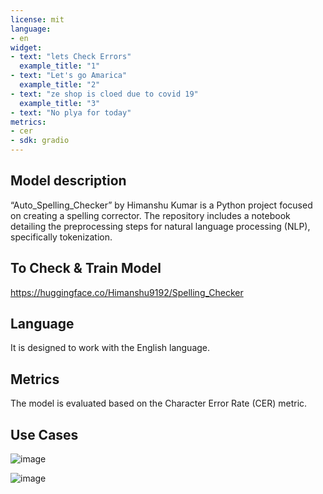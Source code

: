 ```yaml
---
license: mit
language:
- en
widget:
- text: "lets Check Errors"
  example_title: "1"
- text: "Let's go Amarica"
  example_title: "2"
- text: "ze shop is cloed due to covid 19"
  example_title: "3"
- text: "No plya for today"
metrics:
- cer
- sdk: gradio
---
```



## Model description
“Auto_Spelling_Checker” by Himanshu Kumar is a Python project focused on creating a spelling corrector.
The repository includes a notebook detailing the preprocessing steps for natural language processing (NLP), specifically tokenization.

## To Check & Train Model
https://huggingface.co/Himanshu9192/Spelling_Checker

## Language
It is designed to work with the English language.

## Metrics 
The model is evaluated based on the Character Error Rate (CER) metric.
## Use Cases
![image](https://github.com/himanshukr9192/Spelling_Checker/assets/99739276/a41a9228-ec84-495f-a164-727b77259701)

![image](https://github.com/himanshukr9192/Spelling_Checker/assets/99739276/a0a63dd2-e8c8-4b78-bad1-869b6aa25fa7)

